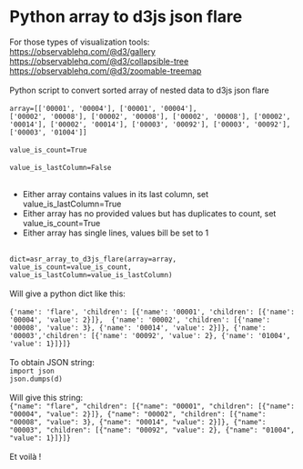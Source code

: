 # Python array to d3js json flare
For those types of visualization tools:<br/>
https://observablehq.com/@d3/gallery<br/>
https://observablehq.com/@d3/collapsible-tree<br/>
https://observablehq.com/@d3/zoomable-treemap<br/>
<br/>
Python script to convert sorted array of nested data to d3js json flare<br/><br/>
<code>array=[['00001', '00004'], ['00001', '00004'], ['00002', '00008'], ['00002', '00008'], ['00002', '00008'], ['00002', '00014'], ['00002', '00014'], ['00003', '00092'], ['00003', '00092'], ['00003', '01004']]</code>
<br/><br/>
<code>value_is_count=True </code><br/>
<code>value_is_lastColumn=False </code><br/>
<br/>
* Either array contains values in its last column, set value_is_lastColumn=True<br/>
* Either array has no provided values but has duplicates to count, set value_is_count=True<br/>
* Either array has single lines, values bill be set to 1<br/>
<br/>
<code>dict=asr_array_to_d3js_flare(array=array, value_is_count=value_is_count, value_is_lastColumn=value_is_lastColumn)</code><br/>
<br/>Will give a python dict like this:<br/><br/>
<code>{'name': 'flare', 'children': [{'name': '00001', 'children': [{'name': '00004', 'value': 2}]},  {'name': '00002', 'children': [{'name': '00008', 'value': 3}, {'name': '00014', 'value': 2}]}, {'name': '00003','children': [{'name': '00092', 'value': 2}, {'name': '01004', 'value': 1}]}]}</code><br/>
<br/>
To obtain JSON string: <br/>
<code>import json</code><br/>
<code>json.dumps(d)</code><br/><br/>
Will give this string:<br/>
<code>{"name": "flare", "children": [{"name": "00001", "children": [{"name": "00004", "value": 2}]}, {"name": "00002", "children": [{"name": "00008", "value": 3}, {"name": "00014", "value": 2}]}, {"name": "00003", "children": [{"name": "00092", "value": 2}, {"name": "01004", "value": 1}]}]}</code>
<br/>
<br/>
Et voilà !
